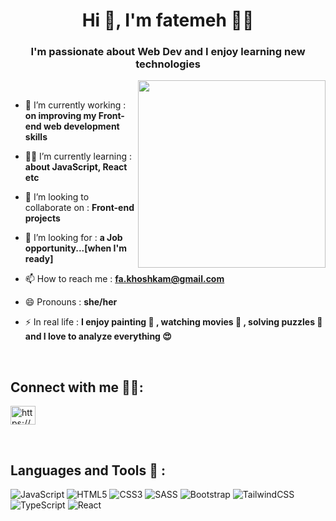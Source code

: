 <h1 align="center">Hi 👋, I'm fatemeh 👩‍💻</h1>
<h3 align="center">I'm passionate about Web Dev and I enjoy learning new technologies</h3>

<img align="right" src="https://media2.giphy.com/media/1sgetPM00wWqJpVUTl/giphy.gif?cid=790b761190636cc0093e604bfc9368fd9b37e387670e3e42&rid=giphy.gif&ct=s" width="300"/>
<br />

- 🔭 I’m currently working : **on improving my Front-end web development skills**

- 👩‍💻 I’m currently learning : **about JavaScript, React etc**

- 👯 I’m looking to collaborate on : **Front-end projects**

- 🤝 I’m looking for : **a Job opportunity...[when I'm ready]**

- 📫 How to reach me : **fa.khoshkam@gmail.com**

- 😄 Pronouns : **she/her**

- ⚡ In real life : **I enjoy painting 🎨 , watching movies 🎥 , solving puzzles 🧩 and I love to analyze everything 😍**
<br />

## Connect with me 🙋‍♀️: 

<p align="left">
<a href="https://linkedin.com/in/https://www.linkedin.com/in/fatemeh-khoshkam/" target="blank"><img align="center" src="https://raw.githubusercontent.com/rahuldkjain/github-profile-readme-generator/master/src/images/icons/Social/linked-in-alt.svg" alt="https://www.linkedin.com/in/fatemeh-khoshkam/" height="30" width="40" /></a>
</p>
<br />

## Languages and Tools :hammer: :

![JavaScript](https://img.shields.io/badge/javascript-%23323330.svg?style=for-the-badge&logo=javascript&logoColor=%23F7DF1E)
![HTML5](https://img.shields.io/badge/html5-%23E34F26.svg?style=for-the-badge&logo=html5&logoColor=white)
![CSS3](https://img.shields.io/badge/css3-%231572B6.svg?style=for-the-badge&logo=css3&logoColor=white)
![SASS](https://img.shields.io/badge/SASS-hotpink.svg?style=for-the-badge&logo=SASS&logoColor=white)
![Bootstrap](https://img.shields.io/badge/bootstrap-%23563D7C.svg?style=for-the-badge&logo=bootstrap&logoColor=white)
![TailwindCSS](https://img.shields.io/badge/tailwindcss-%2338B2AC.svg?style=for-the-badge&logo=tailwind-css&logoColor=white)
![TypeScript](https://img.shields.io/badge/TypeScript-007ACC?style=for-the-badge&logo=typescript&logoColor=white)
![React](https://img.shields.io/badge/React-20232A?style=for-the-badge&logo=react&logoColor=61DAFB)
